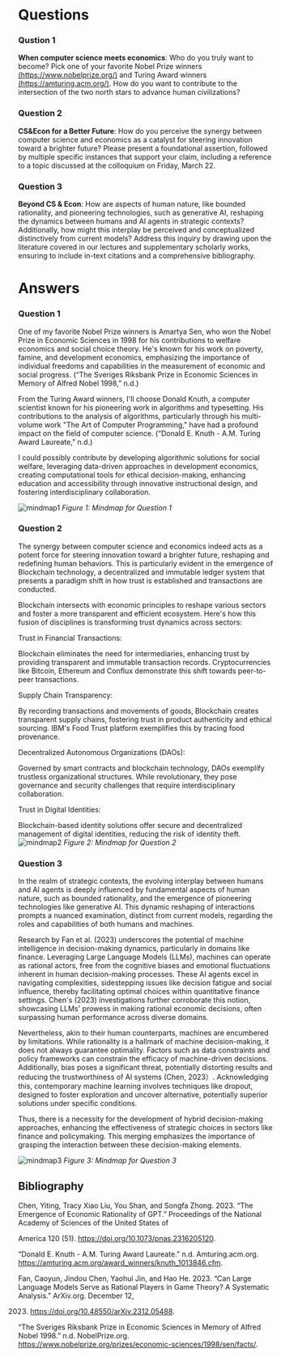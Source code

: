 # Questions

### Qustion 1
**When computer science meets economics**: Who do you truly want to become? Pick one of your favorite Nobel Prize winners [(https://www.nobelprize.org/)](https://www.nobelprize.org/) and Turing Award winners [(https://amturing.acm.org/)](https://amturing.acm.org/). How do you want to contribute to the intersection of the two north stars to advance human civilizations?
### Question 2
**CS&Econ for a Better Future**: How do you perceive the synergy between computer science and economics as a catalyst for steering innovation toward a brighter future? Please present a foundational assertion, followed by multiple specific instances that support your claim, including a reference to a topic discussed at the colloquium on Friday, March 22.
### Question 3
**Beyond CS & Econ**: How are aspects of human nature, like bounded rationality, and pioneering technologies, such as generative AI, reshaping the dynamics between humans and AI agents in strategic contexts? Additionally, how might this interplay be perceived and conceptualized distinctively from current models? Address this inquiry by drawing upon the literature covered in our lectures and supplementary scholarly works, ensuring to include in-text citations and a comprehensive bibliography.

# Answers

### Question 1
One of my favorite Nobel Prize winners is Amartya Sen, who won the Nobel Prize in Economic Sciences in 1998 for his contributions to welfare economics and social choice theory. He's known for his work on poverty, famine, and development economics, emphasizing the importance of individual freedoms and capabilities in the measurement of economic and social progress. (“The Sveriges Riksbank Prize in Economic Sciences in Memory of Alfred Nobel 1998,” n.d.)

From the Turing Award winners, I'll choose Donald Knuth, a computer scientist known for his pioneering work in algorithms and typesetting. His contributions to the analysis of algorithms, particularly through his multi-volume work "The Art of Computer Programming," have had a profound impact on the field of computer science. (“Donald E. Knuth - A.M. Turing Award Laureate,” n.d.)

I could possibly contribute by developing algorithmic solutions for social welfare, leveraging data-driven approaches in development economics, creating computational tools for ethical decision-making, enhancing education and accessibility through innovative instructional design, and fostering interdisciplinary collaboration.

![mindmap1](images/mindmap1.jpg)
*Figure 1: Mindmap for Question 1*
### Question 2
The synergy between computer science and economics indeed acts as a potent force for steering innovation toward a brighter future, reshaping and redefining human behaviors. This is particularly evident in the emergence of Blockchain technology, a decentralized and immutable ledger system that presents a paradigm shift in how trust is established and transactions are conducted.

Blockchain intersects with economic principles to reshape various sectors and foster a more transparent and efficient ecosystem. Here's how this fusion of disciplines is transforming trust dynamics across sectors:

Trust in Financial Transactions:

Blockchain eliminates the need for intermediaries, enhancing trust by providing transparent and immutable transaction records. Cryptocurrencies like Bitcoin, Ethereum and Conflux demonstrate this shift towards peer-to-peer transactions.

Supply Chain Transparency:

By recording transactions and movements of goods, Blockchain creates transparent supply chains, fostering trust in product authenticity and ethical sourcing. IBM's Food Trust platform exemplifies this by tracing food provenance.

Decentralized Autonomous Organizations (DAOs):

Governed by smart contracts and blockchain technology, DAOs exemplify trustless organizational structures. While revolutionary, they pose governance and security challenges that require interdisciplinary collaboration.

Trust in Digital Identities:

Blockchain-based identity solutions offer secure and decentralized management of digital identities, reducing the risk of identity theft.
![mindmap2](images/mindmap2.jpg)
*Figure 2: Mindmap for Question 2*
### Question 3
In the realm of strategic contexts, the evolving interplay between humans and AI agents is deeply influenced by fundamental aspects of human nature, such as bounded rationality, and the emergence of pioneering technologies like generative AI. This dynamic reshaping of interactions prompts a nuanced examination, distinct from current models, regarding the roles and capabilities of both humans and machines.

Research by Fan et al. (2023) underscores the potential of machine intelligence in decision-making dynamics, particularly in domains like finance. Leveraging Large Language Models (LLMs), machines can operate as rational actors, free from the cognitive biases and emotional fluctuations inherent in human decision-making processes. These AI agents excel in navigating complexities, sidestepping issues like decision fatigue and social influence, thereby facilitating optimal choices within quantitative finance settings. Chen's (2023) investigations further corroborate this notion, showcasing LLMs' prowess in making rational economic decisions, often surpassing human performance across diverse domains.

Nevertheless, akin to their human counterparts, machines are encumbered by limitations. While rationality is a hallmark of machine decision-making, it does not always guarantee optimality. Factors such as data constraints and policy frameworks can constrain the efficacy of machine-driven decisions. Additionally, bias poses a significant threat, potentially distorting results and reducing the trustworthiness of AI systems (Chen, 2023）. Acknowledging this, contemporary machine learning involves techniques like dropout, designed to foster exploration and uncover alternative, potentially superior solutions under specific conditions.

Thus, there is a necessity for the development of hybrid decision-making approaches, enhancing the effectiveness of strategic choices in sectors like finance and policymaking. This merging emphasizes the importance of grasping the interaction between these decision-making elements.

![mindmap3](images/mindmap3.jpg)
*Figure 3: Mindmap for Question 3*
## Bibliography
Chen, Yiting, Tracy Xiao Liu, You Shan, and Songfa Zhong. 2023. “The Emergence of Economic Rationality of GPT.” Proceedings of the National Academy of Sciences of the United States of

America 120 (51). https://doi.org/10.1073/pnas.2316205120.

“Donald E. Knuth - A.M. Turing Award Laureate.” n.d. Amturing.acm.org. https://amturing.acm.org/award_winners/knuth_1013846.cfm.

Fan, Caoyun, Jindou Chen, Yaohui Jin, and Hao He. 2023. “Can Large Language Models Serve as Rational Players in Game Theory? A Systematic Analysis.” ArXiv.org. December 12,

2023. https://doi.org/10.48550/arXiv.2312.05488.

“The Sveriges Riksbank Prize in Economic Sciences in Memory of Alfred Nobel 1998.” n.d. NobelPrize.org. https://www.nobelprize.org/prizes/economic-sciences/1998/sen/facts/.

